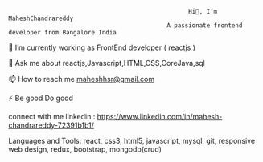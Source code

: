                                                       Hi👋, I’m MaheshChandrareddy
                                                A passionate frontend developer from Bangalore India
🌱 I’m currently working as FrontEnd developer ( reactjs )

💬 Ask me about reactjs,Javascript,HTML,CSS,CoreJava,sql

📫 How to reach me maheshhsr@gmail.com

⚡ Be good Do good

connect with me
linkedin : https://www.linkedin.com/in/mahesh-chandrareddy-72391b1b1/

Languages and Tools:
react, css3, html5, javascript, mysql, git, responsive web design, redux, bootstrap, mongodb(crud)

<!---
MaheshChandrareddy/MaheshChandrareddy is a ✨ special ✨ repository because its `README.md` (this file) appears on your GitHub profile.
You can click the Preview link to take a look at your changes.
--->
